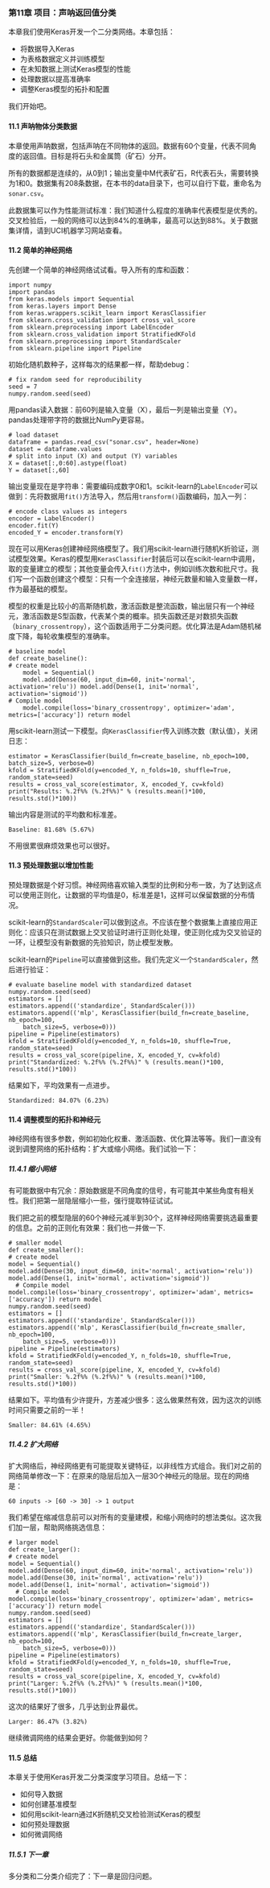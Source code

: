 ### 第11章 项目：声呐返回值分类

本章我们使用Keras开发一个二分类网络。本章包括：

- 将数据导入Keras
- 为表格数据定义并训练模型
- 在未知数据上测试Keras模型的性能
- 处理数据以提高准确率
- 调整Keras模型的拓扑和配置

我们开始吧。

#### 11.1 声呐物体分类数据

本章使用声呐数据，包括声呐在不同物体的返回。数据有60个变量，代表不同角度的返回值。目标是将石头和金属筒（矿石）分开。

所有的数据都是连续的，从0到1；输出变量中M代表矿石，R代表石头，需要转换为1和0。数据集有208条数据，在本书的data目录下，也可以自行下载，重命名为```sonar.csv```。 

此数据集可以作为性能测试标准：我们知道什么程度的准确率代表模型是优秀的。交叉检验后，一般的网络可以达到84%的准确率，最高可以达到88%。关于数据集详情，请到UCI机器学习网站查看。

#### 11.2 简单的神经网络

先创建一个简单的神经网络试试看。导入所有的库和函数：

```
import numpy
import pandas
from keras.models import Sequential
from keras.layers import Dense
from keras.wrappers.scikit_learn import KerasClassifier
from sklearn.cross_validation import cross_val_score
from sklearn.preprocessing import LabelEncoder
from sklearn.cross_validation import StratifiedKFold
from sklearn.preprocessing import StandardScaler
from sklearn.pipeline import Pipeline
```

初始化随机数种子，这样每次的结果都一样，帮助debug：

```
# fix random seed for reproducibility
seed = 7
numpy.random.seed(seed)
```

用pandas读入数据：前60列是输入变量（X），最后一列是输出变量（Y）。pandas处理带字符的数据比NumPy更容易。

```
# load dataset
dataframe = pandas.read_csv("sonar.csv", header=None)
dataset = dataframe.values
# split into input (X) and output (Y) variables
X = dataset[:,0:60].astype(float)
Y = dataset[:,60]
```

输出变量现在是字符串：需要编码成数字0和1。scikit-learn的```LabelEncoder```可以做到：先将数据用```fit()```方法导入，然后用```transform()```函数编码，加入一列：

```
# encode class values as integers
encoder = LabelEncoder()
encoder.fit(Y)
encoded_Y = encoder.transform(Y)
```

现在可以用Keras创建神经网络模型了。我们用scikit-learn进行随机K折验证，测试模型效果。Keras的模型用```KerasClassifier```封装后可以在scikit-learn中调用，取的变量建立的模型；其他变量会传入```fit()```方法中，例如训练次数和批尺寸。我们写一个函数创建这个模型：只有一个全连接层，神经元数量和输入变量数一样，作为最基础的模型。

模型的权重是比较小的高斯随机数，激活函数是整流函数，输出层只有一个神经元，激活函数是S型函数，代表某个类的概率。损失函数还是对数损失函数（```binary_crossentropy```），这个函数适用于二分类问题。优化算法是Adam随机梯度下降，每轮收集模型的准确率。

```
# baseline model
def create_baseline():
# create model
    model = Sequential()
    model.add(Dense(60, input_dim=60, init='normal', activation='relu')) model.add(Dense(1, init='normal', activation='sigmoid'))
# Compile model
    model.compile(loss='binary_crossentropy', optimizer='adam', metrics=['accuracy']) return model
```

用scikit-learn测试一下模型。向```KerasClassifier```传入训练次数（默认值），关闭日志：

```# evaluate model with standardized dataset
estimator = KerasClassifier(build_fn=create_baseline, nb_epoch=100, batch_size=5, verbose=0)
kfold = StratifiedKFold(y=encoded_Y, n_folds=10, shuffle=True, random_state=seed)
results = cross_val_score(estimator, X, encoded_Y, cv=kfold)
print("Results: %.2f%% (%.2f%%)" % (results.mean()*100, results.std()*100))
```

输出内容是测试的平均数和标准差。

```
Baseline: 81.68% (5.67%)
```

不用很累很麻烦效果也可以很好。

#### 11.3 预处理数据以增加性能

预处理数据是个好习惯。神经网络喜欢输入类型的比例和分布一致，为了达到这点可以使用正则化，让数据的平均值是0，标准差是1，这样可以保留数据的分布情况。

scikit-learn的```StandardScaler```可以做到这点。不应该在整个数据集上直接应用正则化：应该只在测试数据上交叉验证时进行正则化处理，使正则化成为交叉验证的一环，让模型没有新数据的先验知识，防止模型发散。

scikit-learn的```Pipeline```可以直接做到这些。我们先定义一个```StandardScaler```，然后进行验证：

```
# evaluate baseline model with standardized dataset
numpy.random.seed(seed)
estimators = []
estimators.append(('standardize', StandardScaler()))
estimators.append(('mlp', KerasClassifier(build_fn=create_baseline, nb_epoch=100,
    batch_size=5, verbose=0)))
pipeline = Pipeline(estimators)
kfold = StratifiedKFold(y=encoded_Y, n_folds=10, shuffle=True, random_state=seed)
results = cross_val_score(pipeline, X, encoded_Y, cv=kfold)
print("Standardized: %.2f%% (%.2f%%)" % (results.mean()*100, results.std()*100))
```

结果如下，平均效果有一点进步。

```
Standardized: 84.07% (6.23%)
```

#### 11.4 调整模型的拓扑和神经元

神经网络有很多参数，例如初始化权重、激活函数、优化算法等等。我们一直没有说到调整网络的拓扑结构：扩大或缩小网络。我们试验一下：

##### 11.4.1 缩小网络

有可能数据中有冗余：原始数据是不同角度的信号，有可能其中某些角度有相关性。我们把第一层隐层缩小一些，强行提取特征试试。

我们把之前的模型隐层的60个神经元减半到30个，这样神经网络需要挑选最重要的信息。之前的正则化有效果：我们也一并做一下.

```
# smaller model
def create_smaller():
# create model
model = Sequential()
model.add(Dense(30, input_dim=60, init='normal', activation='relu')) model.add(Dense(1, init='normal', activation='sigmoid'))
  # Compile model
model.compile(loss='binary_crossentropy', optimizer='adam', metrics=['accuracy']) return model
numpy.random.seed(seed)
estimators = []
estimators.append(('standardize', StandardScaler()))
estimators.append(('mlp', KerasClassifier(build_fn=create_smaller, nb_epoch=100,
    batch_size=5, verbose=0)))
pipeline = Pipeline(estimators)
kfold = StratifiedKFold(y=encoded_Y, n_folds=10, shuffle=True, random_state=seed)
results = cross_val_score(pipeline, X, encoded_Y, cv=kfold)
print("Smaller: %.2f%% (%.2f%%)" % (results.mean()*100, results.std()*100))
```

结果如下。平均值有少许提升，方差减少很多：这么做果然有效，因为这次的训练时间只需要之前的一半！

```
Smaller: 84.61% (4.65%)
```

##### 11.4.2 扩大网络

扩大网络后，神经网络更有可能提取关键特征，以非线性方式组合。我们对之前的网络简单修改一下：在原来的隐层后加入一层30个神经元的隐层。现在的网络是：

```
60 inputs -> [60 -> 30] -> 1 output
```

我们希望在缩减信息前可以对所有的变量建模，和缩小网络时的想法类似。这次我们加一层，帮助网络挑选信息：

```
# larger model
def create_larger():
# create model
model = Sequential()
model.add(Dense(60, input_dim=60, init='normal', activation='relu')) model.add(Dense(30, init='normal', activation='relu')) model.add(Dense(1, init='normal', activation='sigmoid'))
  # Compile model
model.compile(loss='binary_crossentropy', optimizer='adam', metrics=['accuracy']) return model
numpy.random.seed(seed)
estimators = []
estimators.append(('standardize', StandardScaler()))
estimators.append(('mlp', KerasClassifier(build_fn=create_larger, nb_epoch=100,
    batch_size=5, verbose=0)))
pipeline = Pipeline(estimators)
kfold = StratifiedKFold(y=encoded_Y, n_folds=10, shuffle=True, random_state=seed)
results = cross_val_score(pipeline, X, encoded_Y, cv=kfold)
print("Larger: %.2f%% (%.2f%%)" % (results.mean()*100, results.std()*100))
```

这次的结果好了很多，几乎达到业界最优。

```
Larger: 86.47% (3.82%)
```

继续微调网络的结果会更好。你能做到如何？

#### 11.5 总结

本章关于使用Keras开发二分类深度学习项目。总结一下：

- 如何导入数据
- 如何创建基准模型
- 如何用scikit-learn通过K折随机交叉检验测试Keras的模型
- 如何预处理数据
- 如何微调网络

##### 11.5.1 下一章

多分类和二分类介绍完了：下一章是回归问题。


